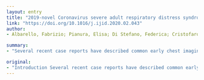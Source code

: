 ```yaml
---
layout: entry
title: "2019-novel Coronavirus severe adult respiratory distress syndrome in two cases in Italy: An uncommon radiological presentation"
link: "https://doi.org/10.1016/j.ijid.2020.02.043"
author:
- Albarello, Fabrizio; Pianura, Elisa; Di Stefano, Federica; Cristofaro, Massimo; Petrone, Ada; Marchioni, Luisa; Palazzolo, Claudia; Schinin??, Vincenzo; Nicastri, Emanuele; Petrosillo, Nicola; Campioni, Paolo; Petersen, Eskild; Zumla, Alimuddin; Ippolito, Giuseppe

summary:
- "Several recent case reports have described common early chest imaging findings of lung pathology caused by 2019 novel Coronavirus (SARS-COV2). The follow-up with chest X-Rays and CT scans was also included. Results Moderate to severe progression of the lung infiltrates were seen. It could be an early alert radiological sign to predict initial lung deterioration."

original:
- "Introduction Several recent case reports have described common early chest imaging findings of lung pathology caused by 2019 novel Coronavirus (SARS-COV2) which appear to be similar to those seen previously in SARS-CoV and MERS-CoV infected patients. Objective We present some remarkable imaging findings of the first two patients identified in Italy with COVID-19 infection travelling from Wuhan, China. The follow-up with chest X-Rays and CT scans was also included, showing a progressive adult respiratory distress syndrome (ARDS). Results Moderate to severe progression of the lung infiltrates, with increasing percentage of high-density infiltrates sustained by a bilateral and multi-segmental extension of lung opacities, were seen. During the follow-up, apart from pleural effusions, a tubular and enlarged appearance of pulmonary vessels with a sudden caliber reduction was seen, mainly found in the dichotomic tracts, where the center of a new insurgent pulmonary lesion was seen. It could be an early alert radiological sign to predict initial lung deterioration. Another uncommon element was the presence of mediastinal lymphadenopathy with short-axis oval nodes. Conclusions Although only two patients have been studied, these findings are consistent with the radiological pattern described in literature. Finally, the pulmonary vessels enlargement in areas where new lung infiltrates develop in the follow-up CT scan, could describe an early predictor radiological sign of lung impairment."
---
```


